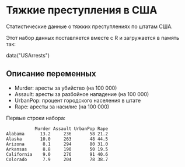 Тяжкие преступления в США
=========================

Статистические данные о тяжких преступлениях по штатам США.

Этот набор данных поставляется вместе с R и загружается в память так:

data("USArrests")
     
Описание переменных
-------------------
* Murder: аресты за убийство (на 100 000)
* Assault: аресты за разбойное нападение (на 100 000)
* UrbanPop: процент городского населения в штате
* Rape: аресты за насилие (на 100 000)
	 
Первые строки набора:

```
           Murder Assault UrbanPop Rape
Alabama      13.2     236       58 21.2
Alaska       10.0     263       48 44.5
Arizona       8.1     294       80 31.0
Arkansas      8.8     190       50 19.5
California    9.0     276       91 40.6
Colorado      7.9     204       78 38.7
```
